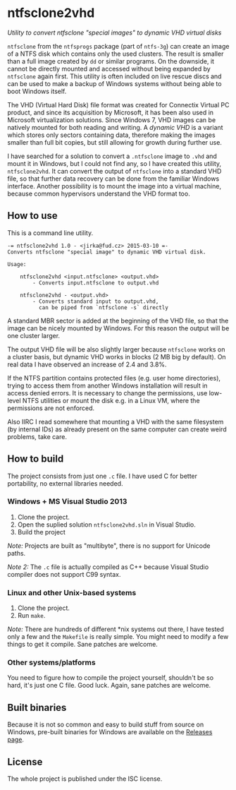 # ntfsclone2vhd

*Utility to convert ntfsclone "special images" to dynamic VHD virtual disks*

`ntfsclone` from the `ntfsprogs` package (part of `ntfs-3g`) can create an image of a NTFS disk which contains only the used clusters. The result is smaller than a full image created by `dd` or similar programs. On the downside, it cannot be directly mounted and accessed without being expanded by `ntfsclone` again first. This utility is often included on live rescue discs and can be used to make a backup of Windows systems without being able to boot Windows itself.

The VHD (Virtual Hard Disk) file format was created for Connectix Virtual PC product, and since its acquisition by Microsoft, it has been also used in Microsoft virtualization solutions. Since Windows 7, VHD images can be natively mounted for both reading and writing. A _dynamic VHD_ is a variant which stores only sectors containing data, therefore making the images smaller than full bit copies, but still allowing for growth during further use.

I have searched for a solution to convert a `.ntfsclone` image to `.vhd` and mount it in Windows, but I could not find any, so I have created this utility, `ntfsclone2vhd`. It can convert the output of `ntfsclone` into a standard VHD file, so that further data recovery can be done from the familiar Windows interface. Another possibility is to mount the image into a virtual machine, because common hypervisors understand the VHD format too.


## How to use

This is a command line utility.

```
-= ntfsclone2vhd 1.0 - <jirka@fud.cz> 2015-03-10 =-
Converts ntfsclone "special image" to dynamic VHD virtual disk.

Usage:

    ntfsclone2vhd <input.ntfsclone> <output.vhd>
        - Converts input.ntfsclone to output.vhd

    ntfsclone2vhd - <output.vhd>
        - Converts standard input to output.vhd,
          can be piped from `ntfsclone -s` directly
```

A standard MBR sector is added at the beginning of the VHD file, so that the image can be nicely mounted by Windows. For this reason the output will be one cluster larger.

The output VHD file will be also slightly larger because `ntfsclone` works on a cluster basis, but dynamic VHD works in blocks (2 MB big by default). On real data I have observed an increase of 2.4 and 3.8%.

If the NTFS partition contains protected files (e.g. user home directories), trying to access them from another Windows installation will result in access denied errors. It is necessary to change the permissions, use low-level NTFS utilities or mount the disk e.g. in a Linux VM, where the permissions are not enforced.

Also IIRC I read somewhere that mounting a VHD with the same filesystem (by internal IDs) as already present on the same computer can create weird problems, take care.


## How to build

The project consists from just one `.c` file. I have used C for better portability, no external libraries needed.

### Windows + MS Visual Studio 2013

1. Clone the project.
1. Open the suplied solution `ntfsclone2vhd.sln` in Visual Studio.
2. Build the project 

*Note:* Projects are built as "multibyte", there is no support for Unicode paths.

*Note 2:* The `.c` file is actually compiled as C++ because Visual Studio compiler does not support C99 syntax.

### Linux and other Unix-based systems

1. Clone the project.
2. Run `make`.

*Note:* There are hundreds of different *nix systems out there, I have tested only a few and the `Makefile` is really simple. You might need to modify a few things to get it compile. Sane patches are welcome.

### Other systems/platforms

You need to figure how to compile the project yourself, shouldn't be so hard, it's just one C file. Good luck. Again, sane patches are welcome.


## Built binaries

Because it is not so common and easy to build stuff from source on Windows, pre-built binaries for Windows are available on the [Releases page](https://github.com/yirkha/ntfsclone2vhd/releases).


## License

The whole project is published under the ISC license.
